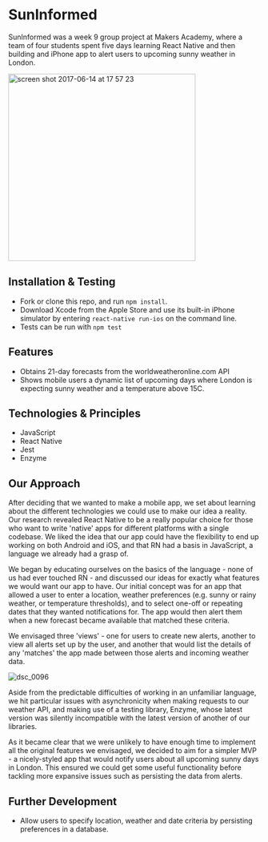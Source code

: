 SunInformed
=======

SunInformed was a week 9 group project at Makers Academy, where a team of four students spent five days learning React Native and then building and iPhone app to alert users to upcoming sunny weather in London.

<img width="374" alt="screen shot 2017-06-14 at 17 57 23" src="https://user-images.githubusercontent.com/20523607/27144764-0a649bfe-512b-11e7-8a17-c354b7e6dbbd.png">

Installation & Testing
--------

* Fork or clone this repo, and run `npm install`. 
* Download Xcode from the Apple Store and use its built-in iPhone simulator by entering `react-native run-ios` on the command line.
* Tests can be run with `npm test`

Features
--------

* Obtains 21-day forecasts from the worldweatheronline.com API
* Shows mobile users a dynamic list of upcoming days where London is expecting sunny weather and a temperature above 15C.

Technologies & Principles
-------------------------

* JavaScript
* React Native
* Jest
* Enzyme

Our Approach
------------

After deciding that we wanted to make a mobile app, we set about learning about the different technologies we could use to make our idea a reality. Our research revealed React Native to be a really popular choice for those who want to write 'native' apps for different platforms with a single codebase. We liked the idea that our app could have the flexibility to end up working on both Android and iOS, and that RN had a basis in JavaScript, a language we already had a grasp of. 

We began by educating ourselves on the basics of the language - none of us had ever touched RN - and discussed our ideas for exactly what features we would want our app to have. Our initial concept was for an app that allowed a user to enter a location, weather preferences (e.g. sunny or rainy weather, or temperature thresholds), and to select one-off or repeating dates that they wanted notifications for. The app would then alert them when a new forecast became available that matched these criteria. 

We envisaged three 'views' - one for users to create new alerts, another to view all alerts set up by the user, and another that would list the details of any 'matches' the app made between those alerts and incoming weather data.

![dsc_0096](https://user-images.githubusercontent.com/20523607/27144620-7af4af7c-512a-11e7-9a35-1196b303dcb8.JPG)

Aside from the predictable difficulties of working in an unfamiliar language, we hit particular issues with asynchronicity when making requests to our weather API, and making use of a testing library, Enzyme, whose latest version was silently incompatible with the latest version of another of our libraries. 

As it became clear that we were unlikely to have enough time to implement all the original features we envisaged, we decided to aim for a simpler MVP - a nicely-styled app that would notify users about all upcoming sunny days in London. This ensured we could get some useful functionality before tackling more expansive issues such as persisting the data from alerts.

Further Development
-------------------

* Allow users to specify location, weather and date criteria by persisting preferences in a database.
